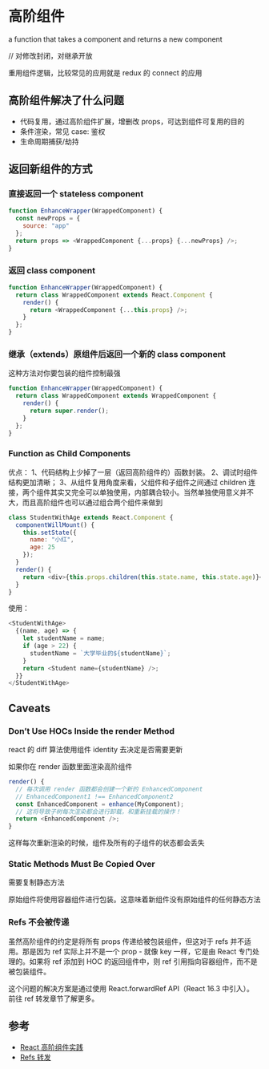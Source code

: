 # 高阶组件

a function that takes a component and returns a new component

// 对修改封闭，对继承开放

重用组件逻辑，比较常见的应用就是 redux 的 connect 的应用

## 高阶组件解决了什么问题

- 代码复用，通过高阶组件扩展，增删改 props，可达到组件可复用的目的
- 条件渲染，常见 case: 鉴权
- 生命周期捕获/劫持

## 返回新组件的方式

### 直接返回一个 stateless component

```js
function EnhanceWrapper(WrappedComponent) {
  const newProps = {
    source: "app"
  };
  return props => <WrappedComponent {...props} {...newProps} />;
}
```

### 返回 class component

```js
function EnhanceWrapper(WrappedComponent) {
  return class WrappedComponent extends React.Component {
    render() {
      return <WrappedComponent {...this.props} />;
    }
  };
}
```

### 继承（extends）原组件后返回一个新的 class component

这种方法对你要包装的组件控制最强

```js
function EnhanceWrapper(WrappedComponent) {
  return class WrappedComponent extends WrappedComponent {
    render() {
      return super.render();
    }
  };
}
```

### Function as Child Components

优点：
1、代码结构上少掉了一层（返回高阶组件的）函数封装。
2、调试时组件结构更加清晰；
3、从组件复用角度来看，父组件和子组件之间通过 children 连接，两个组件其实又完全可以单独使用，内部耦合较小。当然单独使用意义并不大，而且高阶组件也可以通过组合两个组件来做到

```js
class StudentWithAge extends React.Component {
  componentWillMount() {
    this.setState({
      name: "小红",
      age: 25
    });
  }
  render() {
    return <div>{this.props.children(this.state.name, this.state.age)}</div>;
  }
}
```

使用：

```js
<StudentWithAge>
  {(name, age) => {
    let studentName = name;
    if (age > 22) {
      studentName = `大学毕业的${studentName}`;
    }
    return <Student name={studentName} />;
  }}
</StudentWithAge>
```

## Caveats

### Don’t Use HOCs Inside the render Method

react 的 diff 算法使用组件 identity 去决定是否需要更新

如果你在 render 函数里面渲染高阶组件

```js
render() {
  // 每次调用 render 函数都会创建一个新的 EnhancedComponent
  // EnhancedComponent1 !== EnhancedComponent2
  const EnhancedComponent = enhance(MyComponent);
  // 这将导致子树每次渲染都会进行卸载，和重新挂载的操作！
  return <EnhancedComponent />;
}
```

这样每次重新渲染的时候，组件及所有的子组件的状态都会丢失

### Static Methods Must Be Copied Over

需要复制静态方法

原始组件将使用容器组件进行包装。这意味着新组件没有原始组件的任何静态方法

### Refs 不会被传递

虽然高阶组件的约定是将所有 props 传递给被包装组件，但这对于 refs 并不适用。那是因为 ref 实际上并不是一个 prop - 就像 key 一样，它是由 React 专门处理的。如果将 ref 添加到 HOC 的返回组件中，则 ref 引用指向容器组件，而不是被包装组件。

这个问题的解决方案是通过使用 React.forwardRef API（React 16.3 中引入）。前往 ref 转发章节了解更多。

## 参考

- [React 高阶组件实践](https://juejin.im/post/59b36b416fb9a00a636a207e#heading-0)
- [Refs 转发](https://zh-hans.reactjs.org/docs/forwarding-refs.html)
